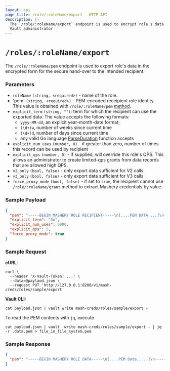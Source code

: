 ```yaml
---
layout: api 
page_title: /role/:roleName/export - HTTP API 
description: |-
  The `/role/:roleName/export` endpoint is used to encrypt role's data for secure transfer to another
  Vault administrator
---
```


# `/roles/:roleName/export`

The `/role/:roleName/pem` endpoint is used to export role's data in the encrypted form for the secure hand-over to
the intended recipient.

### Parameters

- `roleName` `(string, <required>)` - name of the role.
- 'pem' `(string, <required>)` - PEM-encoded receipient role identity. This value is obtained with 
  `/role/:roleName/pem` [method](./roles_pem.html.markdown). 
- `explicit_term` `(string, "")`: term for which the recipient can use the exported data. The value accepts the following formats:
  - `yyyy-MM-dd`, an explicit year-month-date format;
  - `(\d+)w`, number of weeks since current time
  - `(\d+)d`, number of days since current time
  - any valid Go language [ParseDuration](https://pkg.go.dev/time#example-ParseDuration) function accepts
- `explicit_num_uses` `(number, 0)` - if greater than zero, number of times this record can be used by recipient
- `explicit_qps` `(number, 0)` - if supplied, will override this role's QPS. This allows an administrator to create
   limited-qps grants from data records that are allowed high QPS.
- `v2_only` `(bool, false)` - only export data sufficient for V2 calls
- `v3_only` `(bool, false)` - only export data sufficient for V3 calls
- `force_proxy_mode` `(bool, false)` - if set to `true`, the recipient cannot use `/role/:roleName/grant` method to 
   extract Mashery credentials by value.

### Sample Payload

```json
{
  "pem": "-----BEGIN MASHERY ROLE RECIPIENT-----\n[....PEM DATA....]\n-----END MASHERY ROLE RECIPIENT-----\n",
  "explicit_term": "3w",
  "explicit_num_uses": 5000,
  "explicit_qps": 5,
  "force_proxy_mode": true
}
```

### Sample Request

**cURL**:

```shell
curl \
  --header 'X-Vault-Token: ...' \
  --data=@paylaod.json \
  --request PUT 'http://127.0.0.1:8200/v1/mash-creds/roles/sample/export'
```

**Vault CLI:**

```shell
cat payload.json | vault write mash-creds/roles/sample/export -
```

To read the PEM contents with `jq`, execute
```shell
cat payload.json | vault  write mash-creds/roles/sample/export - | jq -r .data.pem > file_in_file_system.pem
```

### Sample Response

```json
{
  "pem": "-----BEGIN MASHERY ROLE DATA-----\n[....PEM Data.....]\n-----END MASHERY ROLE DATA-----\n"
}
```


